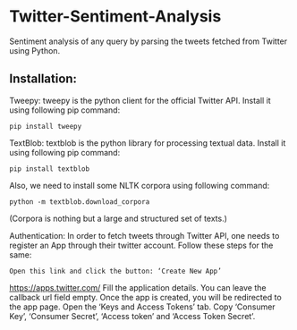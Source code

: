 # Twitter-Sentiment-Analysis
Sentiment analysis of any query by parsing the tweets fetched from Twitter using Python.

## Installation:
Tweepy: tweepy is the python client for the official Twitter API.
Install it using following pip command:
      
    pip install tweepy

TextBlob: textblob is the python library for processing textual data.
Install it using following pip command:

    pip install textblob

Also, we need to install some NLTK corpora using following command:

    python -m textblob.download_corpora
    
(Corpora is nothing but a large and structured set of texts.)

Authentication:
In order to fetch tweets through Twitter API, one needs to register an App through their twitter account. Follow these steps for the same:

    Open this link and click the button: ‘Create New App’
<https://apps.twitter.com/>
    Fill the application details. You can leave the callback url field empty.
    Once the app is created, you will be redirected to the app page.
    Open the ‘Keys and Access Tokens’ tab. 
    Copy ‘Consumer Key’, ‘Consumer Secret’, ‘Access token’ and ‘Access Token Secret’.
